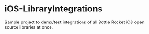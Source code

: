 # iOS-LibraryIntegrations
Sample project to demo/test integrations of all Bottle Rocket iOS open source libraries at once.
